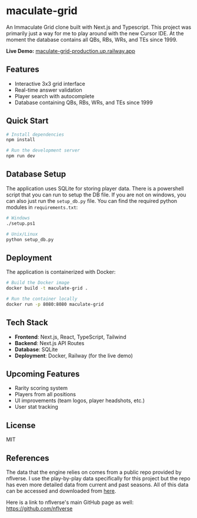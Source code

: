 # maculate-grid

An Immaculate Grid clone built with Next.js and Typescript. This project was primarily just a way for me to play around with the new Cursor IDE. At the moment the database contains all QBs, RBs, WRs, and TEs since 1999.

**Live Demo:** [maculate-grid-production.up.railway.app](https://maculate-grid-production.up.railway.app)

## Features

- Interactive 3x3 grid interface
- Real-time answer validation
- Player search with autocomplete
- Database containing QBs, RBs, WRs, and TEs since 1999

## Quick Start

```bash
# Install dependencies
npm install

# Run the development server
npm run dev
```

## Database Setup

The application uses SQLite for storing player data. There is a powershell script that you can run to setup the DB file. If you are not on windows, you can also just run the `setup_db.py` file. You can find the required python modules in `requirements.txt`:

```bash
# Windows
./setup.ps1

# Unix/Linux
python setup_db.py
```

## Deployment

The application is containerized with Docker:

```bash
# Build the Docker image
docker build -t maculate-grid .

# Run the container locally
docker run -p 8080:8080 maculate-grid
```

## Tech Stack

- **Frontend**: Next.js, React, TypeScript, Tailwind
- **Backend**: Next.js API Routes
- **Database**: SQLite
- **Deployment**: Docker, Railway (for the live demo)

## Upcoming Features

- Rarity scoring system
- Players from all positions
- UI improvements (team logos, player headshots, etc.)
- User stat tracking

## License

MIT

## References
The data that the engine relies on comes from a public repo provided by nflverse. I use the play-by-play data specifically for this project but the repo has even more detailed data from current and past seasons. All of this data can be accessed and downloaded from [here](https://github.com/nflverse/nflverse-data/releases).

Here is a link to nflverse's main GitHub page as well: https://github.com/nflverse
